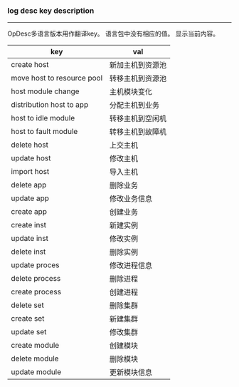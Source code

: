 ### log desc key description
---

OpDesc多语言版本用作翻译key。
语言包中没有相应的值。 显示当前内容。


|key|val|
|-|-|
|create host|  新加主机到资源池|
|move host to resource pool| 转移主机到资源池|
|host module change|    主机模块变化|
|distribution host to app | 分配主机到业务|
|host to idle module|  转移主机到空闲机|
|host to fault module|  转移主机到故障机|
|delete host|  上交主机|
|update host| 修改主机|
|import host| 导入主机|
|delete app| 删除业务|
|update app| 修改业务信息|
|create app| 创建业务 |
|create inst| 新建实例|
|update inst|  修改实例|
|delete inst| 删除实例|
|update proces| 修改进程信息|
|delete process|  删除进程|
|create process|  创建进程|
|delete set| 删除集群|
|create set|  新建集群|
|update set|  修改集群|
|create module| 创建模块|
|delete module| 删除模块|
|update module|  更新模块信息|
